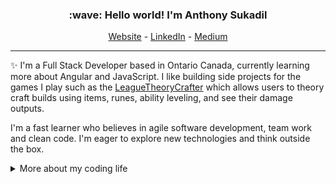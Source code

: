 <h3 align="center">:wave: Hello world! I'm Anthony Sukadil</h3>
<p align="center">
	<a href="https://www.anthonysukadil.com">Website</a> -
	<a href="https://www.linkedin.com/in/anthony-sukadil-b27787152/">LinkedIn</a> -
	<a href="https://medium.com/@anthonysukadil1">Medium</a>
</p>

---
:sparkles: I'm a Full Stack Developer based in Ontario Canada, currently learning more about Angular and JavaScript. I like building side projects for the games I play such as the [LeagueTheoryCrafter](https://github.com/vorpal56/league-theory-crafter) which allows users to theory craft builds using items, runes, ability leveling, and see their damage outputs.

I'm a fast learner who believes in agile software development, team work and clean code. I'm eager to explore new technologies and think outside the box.

<details>
<summary>More about my coding life</summary>

![Top Languages](https://github-readme-stats.vercel.app/api/top-langs/?username=vorpal56&layout=compact&hide=css,html)

![Github stats](https://github-readme-stats.vercel.app/api?username=vorpal56&show_icons=true&count_private=true&custom_title=Github%20Stats)

</details>
